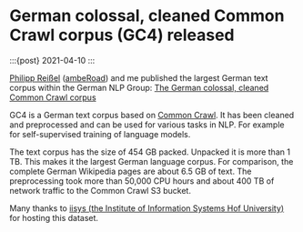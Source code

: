 # German colossal, cleaned Common Crawl corpus (GC4) released

:::{post} 2021-04-10
:::

[Philipp Reißel](https://twitter.com/phil_ipp_) ([ambeRoad](https://amberoad.de/)) and
me published the largest German text corpus within the German NLP Group:
[The German colossal, cleaned Common Crawl corpus](https://german-nlp-group.github.io/projects/gc4-corpus.html)

GC4 is a German text corpus based on [Common Crawl](https://commoncrawl.org/).
It has been cleaned and preprocessed and can be used for various tasks in NLP.
For example for self-supervised training of language models.

The text corpus has the size of 454 GB packed.
Unpacked it is more than 1 TB. This makes it the largest German language corpus.
For comparison, the complete German Wikipedia pages are about 6.5 GB of text.
The preprocessing took more than 50,000 CPU hours and
about 400 TB of network traffic to the Common Crawl S3 bucket.

Many thanks to [iisys (the Institute of Information Systems Hof University)](https://www.iisys.de/) for hosting this dataset.
